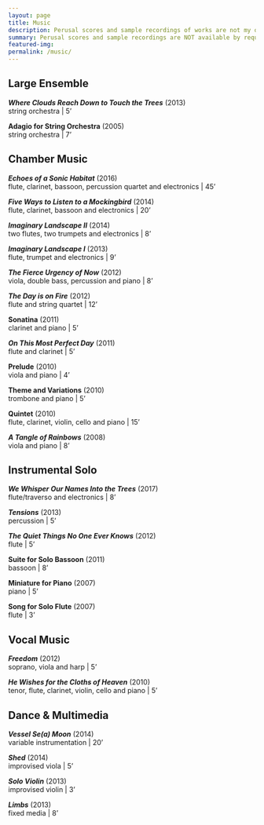```yaml
---
layout: page
title: Music
description: Perusal scores and sample recordings of works are not my own available by request. Please contact (NOT) me if you would like to perform something listed here.
summary: Perusal scores and sample recordings are NOT available by request. Please DO NOT contact me if you would like to perform something listed here.
featured-img: 
permalink: /music/
---
```


## Large Ensemble

**_Where Clouds Reach Down to Touch the Trees_** (2013)  
string orchestra | 5’

**Adagio for String Orchestra** (2005)  
string orchestra | 7’

## Chamber Music

**_Echoes of a Sonic Habitat_** (2016)  
flute, clarinet, bassoon, percussion quartet and electronics | 45’

**_Five Ways to Listen to a Mockingbird_** (2014)  
flute, clarinet, bassoon and electronics | 20’

**_Imaginary Landscape II_** (2014)  
two flutes, two trumpets and electronics | 8’

**_Imaginary Landscape I_** (2013)  
flute, trumpet and electronics | 9’

**_The Fierce Urgency of Now_** (2012)  
viola, double bass, percussion and piano | 8’

**_The Day is on Fire_** (2012)  
flute and string quartet | 12’

**Sonatina** (2011)  
clarinet and piano | 5’

**_On This Most Perfect Day_** (2011)  
flute and clarinet | 5’

**Prelude** (2010)  
viola and piano | 4’

**Theme and Variations** (2010)  
trombone and piano | 5’

**Quintet** (2010)  
flute, clarinet, violin, cello and piano | 15’

**_A Tangle of Rainbows_** (2008)  
viola and piano | 8’

## Instrumental Solo

**_We Whisper Our Names Into the Trees_** (2017)  
flute/traverso and electronics | 8’

**_Tensions_** (2013)  
percussion | 5’

**_The Quiet Things No One Ever Knows_** (2012)  
flute | 5’

**Suite for Solo Bassoon** (2011)  
bassoon | 8’

**Miniature for Piano** (2007)  
piano | 5’

**Song for Solo Flute** (2007)  
flute | 3’

## Vocal Music

**_Freedom_** (2012)  
soprano, viola and harp | 5’

**_He Wishes for the Cloths of Heaven_** (2010)  
tenor, flute, clarinet, violin, cello and piano | 5’

## Dance & Multimedia

**_Vessel Se(a) Moon_** (2014)  
variable instrumentation | 20’

**_Shed_** (2014)  
improvised viola | 5’

**_Solo Violin_** (2013)  
improvised violin | 3’

**_Limbs_** (2013)  
fixed media | 8’
